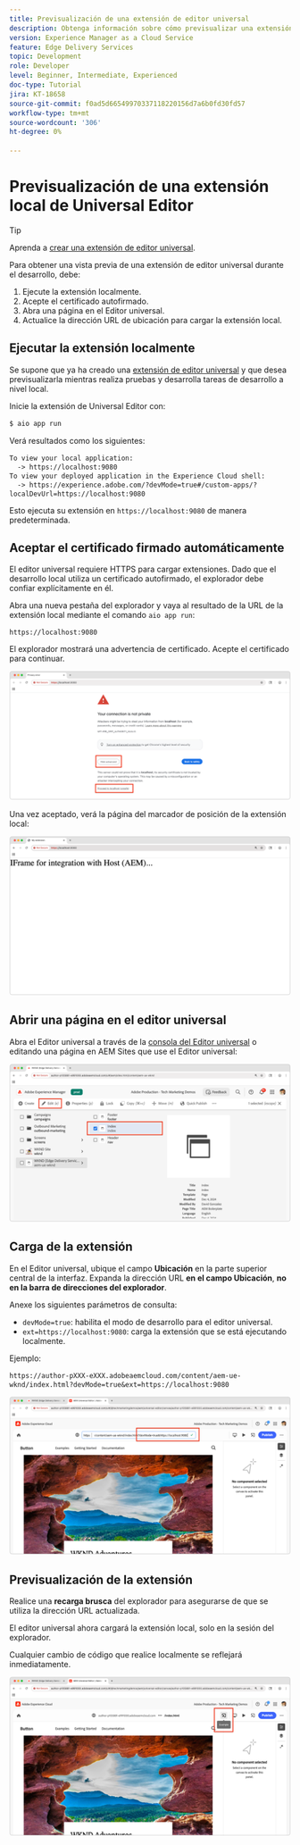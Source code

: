 ```yaml
---
title: Previsualización de una extensión de editor universal
description: Obtenga información sobre cómo previsualizar una extensión de editor universal que se ejecuta localmente durante el desarrollo.
version: Experience Manager as a Cloud Service
feature: Edge Delivery Services
topic: Development
role: Developer
level: Beginner, Intermediate, Experienced
doc-type: Tutorial
jira: KT-18658
source-git-commit: f0ad5d66549970337118220156d7a6b0fd30fd57
workflow-type: tm+mt
source-wordcount: '306'
ht-degree: 0%

---
```



# Previsualización de una extensión local de Universal Editor

>[!TIP]
> Aprenda a [crear una extensión de editor universal](https://developer.adobe.com/uix/docs/services/aem-universal-editor/).

Para obtener una vista previa de una extensión de editor universal durante el desarrollo, debe:

1. Ejecute la extensión localmente.
2. Acepte el certificado autofirmado.
3. Abra una página en el Editor universal.
4. Actualice la dirección URL de ubicación para cargar la extensión local.

## Ejecutar la extensión localmente

Se supone que ya ha creado una [extensión de editor universal](https://developer.adobe.com/uix/docs/services/aem-universal-editor/) y que desea previsualizarla mientras realiza pruebas y desarrolla tareas de desarrollo a nivel local.

Inicie la extensión de Universal Editor con:

```bash
$ aio app run
```

Verá resultados como los siguientes:

```
To view your local application:
  -> https://localhost:9080
To view your deployed application in the Experience Cloud shell:
  -> https://experience.adobe.com/?devMode=true#/custom-apps/?localDevUrl=https://localhost:9080
```

Esto ejecuta su extensión en `https://localhost:9080` de manera predeterminada.


## Aceptar el certificado firmado automáticamente

El editor universal requiere HTTPS para cargar extensiones. Dado que el desarrollo local utiliza un certificado autofirmado, el explorador debe confiar explícitamente en él.

Abra una nueva pestaña del explorador y vaya al resultado de la URL de la extensión local mediante el comando `aio app run`:

```
https://localhost:9080
```

El explorador mostrará una advertencia de certificado. Acepte el certificado para continuar.

![Acepte el certificado firmado automáticamente](./assets/local-extension-preview/accept-certificate.png)

Una vez aceptado, verá la página del marcador de posición de la extensión local:

![Se puede acceder a la extensión](./assets/local-extension-preview/extension-accessible.png)


## Abrir una página en el editor universal

Abra el Editor universal a través de la [consola del Editor universal](https://experience.adobe.com/#/@myOrg/aem/editor/canvas/) o editando una página en AEM Sites que use el Editor universal:

![Abrir una página en el editor universal](./assets/local-extension-preview/open-page-in-ue.png)


## Carga de la extensión

En el Editor universal, ubique el campo **Ubicación** en la parte superior central de la interfaz. Expanda la dirección URL **en el campo Ubicación**, **no en la barra de direcciones del explorador**.

Anexe los siguientes parámetros de consulta:

* `devMode=true`: habilita el modo de desarrollo para el editor universal.
* `ext=https://localhost:9080`: carga la extensión que se está ejecutando localmente.

Ejemplo:

```
https://author-pXXX-eXXX.adobeaemcloud.com/content/aem-ue-wknd/index.html?devMode=true&ext=https://localhost:9080
```

![Actualizar la dirección URL de la ubicación del editor universal](./assets/local-extension-preview/update-location-url.png)


## Previsualización de la extensión

Realice una **recarga brusca** del explorador para asegurarse de que se utiliza la dirección URL actualizada.

El editor universal ahora cargará la extensión local, solo en la sesión del explorador.

Cualquier cambio de código que realice localmente se reflejará inmediatamente.

![Extensión local cargada](./assets/local-extension-preview/extension-loaded.png)

